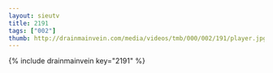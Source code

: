 ```yaml
--- 
layout: sieutv
title: 2191
tags: ["002"]
thumb: http://drainmainvein.com/media/videos/tmb/000/002/191/player.jpg
---
```

{% include drainmainvein key="2191" %} 
